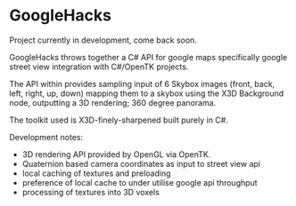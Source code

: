# GoogleHacks

Project currently in development, come back soon.

GoogleHacks throws together a C# API for google maps 
specifically google street view integration with C#/OpenTK projects.

The API within provides sampling input of 6 Skybox images (front, back, left, right, up, down)
mapping them to a skybox using the X3D Background node, outputting a 3D rendering; 360 degree panorama.


The toolkit used is X3D-finely-sharpened built purely in C#.



Development notes:
* 3D rendering API provided by OpenGL via OpenTK.
* Quaternion based camera coordinates as input to street view api
* local caching of textures and preloading 
* preference of local cache to under utilise google api throughput 
* processing of textures into 3D voxels



